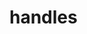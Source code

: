 <!-- generated by markdown-notes-tree -->

# handles

<!-- optional markdown-notes-tree directory description starts here -->

<!-- optional markdown-notes-tree directory description ends here -->


